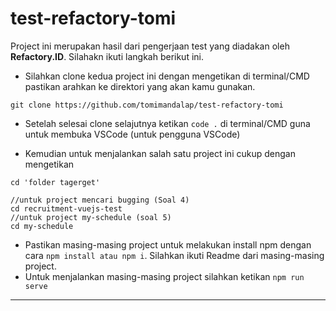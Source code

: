 # test-refactory-tomi

Project ini merupakan hasil dari pengerjaan test yang diadakan oleh **Refactory.ID**. Silahakn ikuti langkah berikut ini.

- Silahkan clone kedua project ini dengan mengetikan di terminal/CMD pastikan arahkan ke direktori yang akan kamu gunakan.
```
git clone https://github.com/tomimandalap/test-refactory-tomi
```

- Setelah selesai clone selajutnya ketikan ```code .``` di terminal/CMD guna untuk membuka VSCode (untuk pengguna VSCode)

- Kemudian untuk menjalankan salah satu project ini cukup dengan mengetikan
```
cd 'folder tagerget'

//untuk project mencari bugging (Soal 4)
cd recruitment-vuejs-test
//untuk project my-schedule (soal 5)
cd my-schedule 
```

- Pastikan masing-masing project untuk melakukan install npm dengan cara ```npm install atau npm i```. Silahkan ikuti Readme dari masing-masing project.
- Untuk menjalankan masing-masing project silahkan ketikan ```npm run serve```

---
